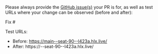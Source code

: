 Please always provide the [GitHub issue(s)](../issues) your PR is for, as well as test URLs where your change can be observed (before and after):

Fix #<gh-issue-id>

Test URLs:
- Before: https://main--seat-90--l423a.hlx.live/
- After: https://<branch>--seat-90--l423a.hlx.live/
